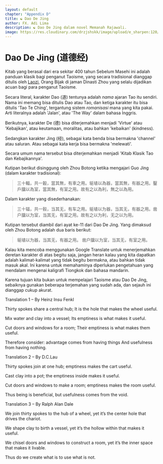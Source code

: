 ```yaml
---
layout: default
chapter: "Appendix D"
title: ☯ Dao De Jing
author: FX. Adi Lima
description: ☯ Dao De Jing dalam novel Memanah Rajawali.
image: https://res.cloudinary.com/drzjshskk/image/upload/e_sharpen:120/v1676716319/sdyxz/originals/loch-00_x3cshn.jpg
---
```


# <a name="dao-de-jing" id="dao-de-jing">Dao De Jing (道德经)</a>

Kitab yang berasal dari era sekitar 400 tahun Sebelum Masehi ini adalah panduan klasik bagi penganut Taoisme,
yang secara tradisional dianggap ditulis oleh [Laozi](#laozi), Orang Bijak di jaman Dinasti Zhou yang selalu
dijadikan acuan bagi para penganut Taoisme.

Secara literal, karakter Dao (道) tentunya adalah _nama_ ajaran Tao itu sendiri. Nama ini memang bisa ditulis
Dao atau Tao, dan ketiga karakter itu bisa ditulis 'Tao Te Ching', tergantung sistem _romanisasi_ mana yang kita 
pakai. Arti literalnya adalah 'Jalan', atau 'The Way' dalam bahasa Inggris. 

Berikutnya, karakter De (德) bisa diterjemahkan menjadi 'Virtue' atau 'Kebajikan', atau keutamaan, moralitas,
atau bahkan 'kebaikan' (kindness).

Sedangkan karakter Jing (经), sebagai kata benda bisa bermakna 'channel' atau saluran. Atau sebagai kata kerja
bisa bermakna 'melewati'.

Secara umum nama tersebut bisa diterjemahkan menjadi 'Kitab Klasik Tao dan Kebajikannya'.

Kutipan berikut disinggung oleh Zhou Botong ketika mengajari Guo Jing (dalam karakter tradisional):

> 三十輻，共一轂，當其無，有車之用。埏埴以為器，當其無，有器之用。鑿戶牖以為室，當其無，有室之用。故有之以為利，無之以為用。

Dalam karakter yang disederhanakan:

> 三十辐，共一毂，当其无，有车之用。埏埴以为器，当其无，有器之用。凿户牖以为室，当其无，有室之用。故有之以为利，无之以为用。

Kutipan tersebut diambil dari ayat ke-11 dari Dao De Jing. Yang dimaksud oleh Zhou Botong adalah dua baris berikut:

> 埏埴以为器，当其无，有器之用。
> 凿户牖以为室，当其无，有室之用。

Kalau kita mencoba menggunakan Google Translate untuk menerjemahkan deretan karakter di atas begitu saja, jangan heran
kalau yang kita dapatkan adalah kalimat-kalimat yang tidak begitu bermakna, atau bahkan tidak masuk akal. Ini karena
untuk memahaminya diperlukan pengetahuan yang mendalam mengenai kaligrafi Tiongkok dan bahasa mandarin.

Karena tujuan kita bukan untuk mempelajari Taoisme atau Dao De Jing, sebaiknya gunakan beberapa terjemahan yang sudah ada,
dan sejauh ini dianggap cukup akurat.

Translation 1 – By Heinz Insu Fenkl

Thirty spokes share a central hub;
It is the hole that makes the wheel useful.

Mix water and clay into a vessel;
Its emptiness is what makes it useful.

Cut doors and windows for a room;
Their emptiness is what makes them useful.

Therefore consider: advantage comes from having things
And usefulness from having nothing.

Translation 2 – By D.C.Lau

Thirty spokes join at one hub;
emptiness makes the cart useful.

Cast clay into a pot;
the emptiness inside makes it useful.

Cut doors and windows to make a room;
emptiness makes the room useful.

Thus being is beneficial,
but usefulness comes from the void.

Translation 3 – By Ralph Alan Dale

We join thirty spokes
to the hub of a wheel,
yet it’s the center hole
that drives the chariot.

We shape clay
to birth a vessel,
yet it’s the hollow within
that makes it useful.

We chisel doors and windows
to construct a room,
yet it’s the inner space
that makes it livable.

Thus do we
create what is
to use what is not.

